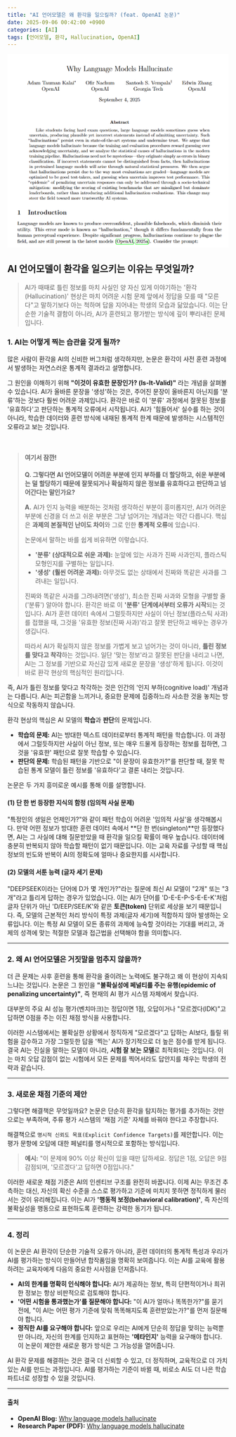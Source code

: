 ```yaml
---
title: "AI 언어모델은 왜 환각을 일으킬까? (feat. OpenAI 논문)"
date: 2025-09-06 00:42:00 +0900
categories: [AI]
tags: [언어모델, 환각, Hallucination, OpenAI]
---
```


![할루시네이션](/assets/hallucination.png)

## AI 언어모델이 환각을 일으키는 이유는 무엇일까?

> AI가 때때로 틀린 정보를 마치 사실인 양 자신 있게 이야기하는 '환각(Hallucination)' 현상은 마치 어려운 시험 문제 앞에서 정답을 모를 때 "모른다"고 말하기보다 아는 척하며 답을 지어내는 학생의 모습과 닮았습니다. 이는 단순한 기술적 결함이 아니라, AI가 훈련되고 평가받는 방식에 깊이 뿌리내린 문제입니다.


### 1. AI는 어떻게 찍는 습관을 갖게 될까?

많은 사람이 환각을 AI의 신비한 버그처럼 생각하지만, 논문은 환각이 사전 훈련 과정에서 발생하는 자연스러운 통계적 결과라고 설명합니다.

그 원인을 이해하기 위해 **"이것이 유효한 문장인가? (Is-It-Valid)"** 라는 개념을 살펴볼 수 있습니다. AI가 올바른 문장을 '생성'하는 것은, 주어진 문장이 올바른지 아닌지를 '분류'하는 것보다 훨씬 어려운 과제입니다. 환각은 바로 이 '분류' 과정에서 잘못된 정보를 '유효하다'고 판단하는 통계적 오류에서 시작됩니다. AI가 '힘들어서' 실수를 하는 것이 아니라, 학습한 데이터와 훈련 방식에 내재된 통계적 한계 때문에 발생하는 시스템적인 오류라고 보는 것입니다.

<br>

> #### 여기서 잠깐!
>
> **Q. 그렇다면 AI 언어모델이 어려운 부분에 인지 부하를 더 할당하고, 쉬운 부분에는 덜 할당하기 때문에 잘못되거나 확실하지 않은 정보를 유효하다고 판단하고 넘어간다는 말인가요?**
>
> **A.** AI가 인지 능력을 배분하는 것처럼 생각하신 부분이 흥미롭지만, AI가 어려운 부분에 신경을 더 쓰고 쉬운 부분은 그냥 넘어가는 개념과는 약간 다릅니다. 핵심은 **과제의 본질적인 난이도 차이**와 그로 인한 **통계적 오류**에 있습니다.
>
> 논문에서 말하는 바를 쉽게 비유하면 이렇습니다.
> * **'분류' (상대적으로 쉬운 과제):** 눈앞에 있는 사과가 진짜 사과인지, 플라스틱 모형인지를 구별하는 일입니다.
> * **'생성' (훨씬 어려운 과제):** 아무것도 없는 상태에서 진짜와 똑같은 사과를 그려내는 일입니다.
>
> 진짜와 똑같은 사과를 그려내려면('생성'), 최소한 진짜 사과와 모형을 구별할 줄('분류') 알아야 합니다. 환각은 바로 이 **'분류' 단계에서부터 오류가 시작**되는 것입니다. AI가 훈련 데이터 속에서 그럴듯하지만 사실이 아닌 정보(플라스틱 사과)를 접했을 때, 그것을 '유효한 정보(진짜 사과)'라고 잘못 판단하고 배우는 경우가 생깁니다.
>
> 따라서 AI가 확실하지 않은 정보를 가볍게 보고 넘어가는 것이 아니라, **틀린 정보를 맞다고 착각**하는 것입니다. 일단 '맞는 정보'라고 잘못된 판단을 내리고 나면, AI는 그 정보를 기반으로 자신감 있게 새로운 문장을 '생성'하게 됩니다. 이것이 바로 환각 현상의 핵심적인 원리입니다.

즉, AI가 틀린 정보를 맞다고 착각하는 것은 인간의 '인지 부하(cognitive load)' 개념과는 다릅니다. AI는 피곤함을 느끼거나, 중요한 문제에 집중하느라 사소한 것을 놓치는 방식으로 작동하지 않습니다.

환각 현상의 핵심은 AI 모델의 **학습**과 **판단**의 문제입니다.
-   **학습의 문제:** AI는 방대한 텍스트 데이터로부터 통계적 패턴을 학습합니다. 이 과정에서 그럴듯하지만 사실이 아닌 정보, 또는 매우 드물게 등장하는 정보를 접하면, 그것을 '유효한' 패턴으로 잘못 학습할 수 있습니다.
-   **판단의 문제:** 학습된 패턴을 기반으로 "이 문장이 유효한가?"를 판단할 때, 잘못 학습된 통계 모델이 틀린 정보를 '유효하다'고 결론 내리는 것입니다.

논문은 두 가지 흥미로운 예시를 통해 이를 설명합니다.

#### (1) 단 한 번 등장한 지식의 함정 (임의적 사실 문제)

"특정인의 생일은 언제인가?"와 같이 패턴 학습이 어려운 '임의적 사실'을 생각해봅시다. 만약 어떤 정보가 방대한 훈련 데이터 속에서 **단 한 번(singleton)**만 등장했다면, AI는 그 사실에 대해 질문받았을 때 환각을 일으킬 확률이 매우 높습니다. 데이터에 충분히 반복되지 않아 학습할 패턴이 없기 때문입니다. 이는 교육 자료를 구성할 때 핵심 정보의 빈도와 반복이 AI의 정확도에 얼마나 중요한지를 시사합니다.

#### (2) 모델의 서툰 능력 (글자 세기 문제)

"DEEPSEEK이라는 단어에 D가 몇 개인가?"라는 질문에 최신 AI 모델이 "2개" 또는 "3개"라고 틀리게 답하는 경우가 있었습니다. 이는 AI가 단어를 'D-E-E-P-S-E-E-K'처럼 글자 단위가 아닌 'D/EEP/SEE/K'와 같은 **토큰(token)** 단위로 세상을 보기 때문입니다. 즉, 모델의 근본적인 처리 방식이 특정 과제(글자 세기)에 적합하지 않아 발생하는 오류입니다. 이는 특정 AI 모델이 모든 종류의 과제에 능숙할 것이라는 기대를 버리고, 과제의 성격에 맞는 적절한 모델과 접근법을 선택해야 함을 의미합니다.

---

### 2. 왜 AI 언어모델은 거짓말을 멈추지 않을까?

더 큰 문제는 사후 훈련을 통해 환각을 줄이려는 노력에도 불구하고 왜 이 현상이 지속되느냐는 것입니다. 논문은 그 원인을 **"불확실성에 페널티를 주는 유행(epidemic of penalizing uncertainty)"**, 즉 현재의 AI 평가 시스템 자체에서 찾습니다.

대부분의 주요 AI 성능 평가(벤치마크)는 정답이면 1점, 오답이거나 "모르겠다(IDK)"고 답하면 0점을 주는 이진 채점 방식을 사용합니다.

이러한 시스템에서는 불확실한 상황에서 정직하게 "모르겠다"고 답하는 AI보다, 틀릴 위험을 감수하고 가장 그럴듯한 답을 '찍는' AI가 장기적으로 더 높은 점수를 받게 됩니다. 결국 AI는 진실을 말하는 모델이 아니라, **시험 잘 보는 모델**로 최적화되는 것입니다. 이는 마치 오답 감점이 없는 시험에서 모든 문제를 찍어서라도 답안지를 채우는 학생의 전략과 같습니다.

---

### 3. 새로운 채점 기준의 제안

그렇다면 해결책은 무엇일까요? 논문은 단순히 환각을 탐지하는 평가를 추가하는 것만으로는 부족하며, 주류 평가 시스템의 '채점 기준' 자체를 바꿔야 한다고 주장합니다.

해결책으로 `명시적 신뢰도 목표(Explicit Confidence Targets)`를 제안합니다. 이는 평가 문항에 오답에 대한 페널티를 명시적으로 포함하는 방식입니다.

> **예시:** "이 문제에 90% 이상 확신이 있을 때만 답하세요.
> 정답은 1점, 오답은 9점 감점되며, '모르겠다'고 답하면 0점입니다."

이러한 새로운 채점 기준은 AI의 인센티브 구조를 완전히 바꿉니다. 이제 AI는 무조건 추측하는 대신, 자신의 확신 수준을 스스로 평가하고 기준에 미치지 못하면 정직하게 물러서는 것이 유리해집니다. 이는 AI가 **'행동적 보정(behavioral calibration)'**, 즉 자신의 불확실성을 행동으로 표현하도록 훈련하는 강력한 동기가 됩니다.

---

### 4. 정리

이 논문은 AI 환각이 단순한 기술적 오류가 아니라, 훈련 데이터의 통계적 특성과 우리가 AI를 평가하는 방식이 만들어낸 합작품임을 명확히 보여줍니다. 이는 AI를 교육에 활용하려는 교육자에게 다음의 중요한 시사점을 던져줍니다.

* **AI의 한계를 명확히 인식해야 합니다:** AI가 제공하는 정보, 특히 단편적이거나 희귀한 정보는 항상 비판적으로 검토해야 합니다.
* **'어떤 시험을 통과했는가'를 질문해야 합니다:** "이 AI가 얼마나 똑똑한가?"를 묻기 전에, "이 AI는 어떤 평가 기준에 맞춰 똑똑해지도록 훈련받았는가?"를 먼저 질문해야 합니다.
* **정직한 AI를 요구해야 합니다:** 앞으로 우리는 AI에게 단순히 정답을 맞히는 능력뿐만 아니라, 자신의 한계를 인지하고 표현하는 **'메타인지'** 능력을 요구해야 합니다. 이 논문이 제안한 새로운 평가 방식은 그 가능성을 열어줍니다.

AI 환각 문제를 해결하는 것은 결국 더 신뢰할 수 있고, 더 정직하며, 교육적으로 더 가치 있는 AI를 만드는 과정입니다. AI를 평가하는 기준이 바뀔 때, 비로소 AI도 더 나은 학습 파트너로 성장할 수 있을 것입니다.

---

#### 출처
* **OpenAI Blog:** [Why language models hallucinate](https://openai.com/index/why-language-models-hallucinate/)
* **Research Paper (PDF):** [Why language models hallucinate](https://cdn.openai.com/pdf/d04913be-3f6f-4d2b-b283-ff432ef4aaa5/why-language-models-hallucinate.pdf)
